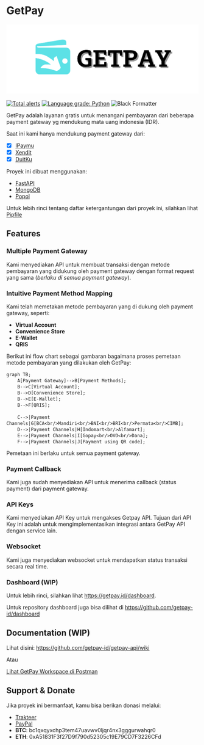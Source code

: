 # GetPay

<img src="https://raw.githubusercontent.com/getpay-id/getpay-api/main/images/getpay-logo.png" alt="GetPay Logo">

[![Total alerts](https://img.shields.io/lgtm/alerts/g/getpay-id/getpay-api.svg?logo=lgtm&logoWidth=18)](https://lgtm.com/projects/g/getpay-id/getpay-api/alerts/)
[![Language grade: Python](https://img.shields.io/lgtm/grade/python/g/getpay-id/getpay-api.svg?logo=lgtm&logoWidth=18)](https://lgtm.com/projects/g/getpay-id/getpay-api/context:python)
![Black Formatter](https://img.shields.io/badge/code%20style-black-000000.svg)

GetPay adalah layanan gratis untuk menangani pembayaran dari beberapa payment gateway yg mendukung mata uang indonesia (IDR).

Saat ini kami hanya mendukung payment gateway dari:

- [x] [IPaymu](https://ipaymu.com)
- [x] [Xendit](https://xendit.co)
- [x] [DuitKu](https://duitku.com)

Proyek ini dibuat menggunakan:

* [FastAPI](https://fastapi.tiangolo.com/)
* [MongoDB](https://www.mongodb.com/)
* [Popol](https://github.com/aprilahijriyan/popol)

Untuk lebih rinci tentang daftar ketergantungan dari proyek ini, silahkan lihat [Pipfile](https://github.com/getpay-id/getpay-api/blob/main/Pipfile#L6)

## Features

### Multiple Payment Gateway

Kami menyediakan API untuk membuat transaksi dengan metode pembayaran yang didukung oleh payment gateway dengan format request yang sama (_berlaku di semua payment gateway_).

### Intuitive Payment Method Mapping

Kami telah memetakan metode pembayaran yang di dukung oleh payment gateway, seperti:

* **Virtual Account**
* **Convenience Store**
* **E-Wallet**
* **QRIS**

Berikut ini flow chart sebagai gambaran bagaimana proses pemetaan metode pembayaran yang dilakukan oleh GetPay:

```mermaid
graph TB;
    A[Payment Gateway]-->B[Payment Methods];
    B-->C[Virtual Account];
    B-->D[Convenience Store];
    B-->E[E-Wallet];
    B-->F[QRIS];

    C-->|Payment Channels|G[BCA<br/>Mandiri<br/>BNI<br/>BRI<br/>Permata<br/>CIMB];
    D-->|Payment Channels|H[Indomart<br/>Alfamart];
    E-->|Payment Channels|I[Gopay<br/>OVO<br/>Dana];
    F-->|Payment Channels|J[Payment using QR code];
```

Pemetaan ini berlaku untuk semua payment gateway.


### Payment Callback

Kami juga sudah menyediakan API untuk menerima callback (status payment) dari payment gateway.


### API Keys

Kami menyediakan API Key untuk mengakses Getpay API. Tujuan dari API Key ini adalah untuk mengimplementasikan integrasi antara GetPay API dengan service lain.


### Websocket

Kami juga menyediakan websocket untuk mendapatkan status transaksi secara real time.

### Dashboard (WIP)

Untuk lebih rinci, silahkan lihat https://getpay.id/dashboard.

Untuk repository dashboard juga bisa dilihat di https://github.com/getpay-id/dashboard

## Documentation (WIP)

Lihat disini: https://github.com/getpay-id/getpay-api/wiki

Atau

[Lihat GetPay Workspace di Postman](https://www.postman.com/powerranger/workspace/getpay-api)

## Support & Donate

Jika proyek ini bermanfaat, kamu bisa berikan donasi melalui:

* [Trakteer](https://trakteer.id/apriladev/tip)
* [PayPal](https://paypal.me/aprilahijriyan)
* **BTC**: bc1qxqyxchp3tem47uavwv0ljqr4nx3gggurwahqr0
* **ETH**: 0xA51831F3f27D9f790d52305c19E79CD7F3226CFd
